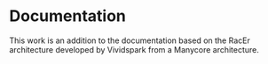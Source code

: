 # Documentation
This work is an addition to the documentation based on the RacEr architecture developed by Vividspark from a Manycore architecture. 

